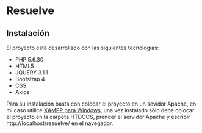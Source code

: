 # Resuelve
## Instalación
El proyecto está desarrollado con las siguientes tecnologías:
- PHP 5.6.30
- HTML5
- JQUERY 3.1.1
- Bootstrap 4
- CSS
- Axios

Para su instalación basta con colocar el proyecto en un sevidor Apache, en mi caso utilicé [XAMPP para Windows](https://www.apachefriends.org/es/index.html), una vez instalado sólo debe colocar el proyecto en la carpeta HTDOCS, prender el servidor Apache y escribir http://localhost/resuelve/ en el navegador.
